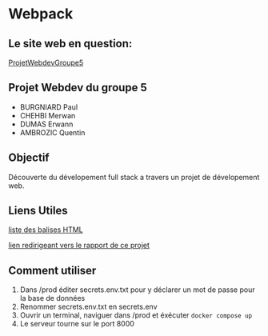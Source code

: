 # Webpack

## Le site web en question:

[ProjetWebdevGroupe5](http://86.209.249.176:8090)

## Projet Webdev du groupe 5

- BURGNIARD Paul
- CHEHBI Merwan
- DUMAS Erwann
- AMBROZIC Quentin

## Objectif

Découverte du dévelopement full stack a travers un projet de dévelopement web.

## Liens Utiles

[liste des balises HTML](https://allthetags.com/)

[lien redirigeant vers le rapport de ce projet]([https://docs.google.com/document/d/1PflgI3YTCE3KrWrio6d9ehqMa2srzXIqccYqHfQCvhM/edit?usp=sharing](https://docs.google.com/document/d/1jFGKDGEk3X6K0X-aWxaF6yfdaB9M_KcZBIj1RU2gdgg/edit?usp=sharing))

## Comment utiliser

1. Dans /prod éditer secrets.env.txt pour y déclarer un mot de passe pour la base de données
2. Renommer secrets.env.txt en secrets.env
3. Ouvrir un terminal, naviguer dans /prod et éxécuter ```docker compose up```
5. Le serveur tourne sur le port 8000
